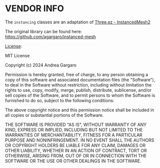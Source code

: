 # VENDOR INFO

The `instancing` classes are an adaptation of [Three.ez - InstancedMesh2](https://github.com/agargaro/instanced-mesh)

The original library can be found here: https://github.com/agargaro/instanced-mesh

[License](https://github.com/agargaro/instanced-mesh/blob/master/LICENSE):

MIT License

Copyright (c) 2024 Andrea Gargaro

Permission is hereby granted, free of charge, to any person obtaining a copy
of this software and associated documentation files (the "Software"), to deal
in the Software without restriction, including without limitation the rights
to use, copy, modify, merge, publish, distribute, sublicense, and/or sell
copies of the Software, and to permit persons to whom the Software is
furnished to do so, subject to the following conditions:

The above copyright notice and this permission notice shall be included in all
copies or substantial portions of the Software.

THE SOFTWARE IS PROVIDED "AS IS", WITHOUT WARRANTY OF ANY KIND, EXPRESS OR
IMPLIED, INCLUDING BUT NOT LIMITED TO THE WARRANTIES OF MERCHANTABILITY,
FITNESS FOR A PARTICULAR PURPOSE AND NONINFRINGEMENT. IN NO EVENT SHALL THE
AUTHORS OR COPYRIGHT HOLDERS BE LIABLE FOR ANY CLAIM, DAMAGES OR OTHER
LIABILITY, WHETHER IN AN ACTION OF CONTRACT, TORT OR OTHERWISE, ARISING FROM,
OUT OF OR IN CONNECTION WITH THE SOFTWARE OR THE USE OR OTHER DEALINGS IN THE
SOFTWARE.
